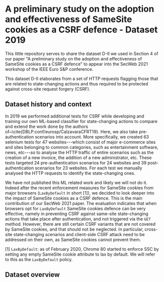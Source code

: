 # A preliminary study on the adoption and effectiveness of SameSite cookies as a CSRF defence - Dataset 2019 
This little repository serves to share the dataset D-II we used in Section 4 of our paper "A preliminary study on the adoption and effectiveness of SameSite cookies as a CSRF defence" to appear into the SecWeb 2021 workshop of the IEEE Euro S&P conference.

This dataset D-II elaborates from a set of HTTP requests flagging those that are related to state-changing actions and thus required to be protected against cross-site request forgery (CSRF). 

## Dataset history and context

In 2019 we performed additional tests for CSRF while developing and training our own ML-based classifier for state-changing actions to compare and extend the work done by the authors of~\cite{DBLP:conf/eurosp/CalzavaraCFRT19}. Here, we also take pre-authentication scenarios into account. More specifically, we created 63 selenium tests for 47 websites---which consist of major e-commerce sites and sites belonging to common categories, such as entertainment software, news, etc---so to analyse the HTTP traffic of entire scenarios such as the creation of a new invoice, the addition of a new administrator, etc. These tests targeted 24 pre-authentication scenarios for 24 websites and 39 post-authentication scenarios for 23 websites. For each test we manually analysed the HTTP requests to identify the state-changing ones.

We have not published this ML related work and likely we will not do it. Indeed after the recent enforcement measures for SameSite cookies from major browsers (`LaxByDefault` in short [1]), we decided to look deeper into the impact of SameSite cookies as a CSRF defence. This is the main contribution of our SecWeb 2021 paper. The evaluation indicates that when browsers opt for `LaxByDefault` SameSite cookies defence can be very effective, namely in preventing CSRF against same-site state-changing actions that take place after authentication, and not triggered via the `GET` method. However, there are still certain CSRF variants that are not covered by SameSite cookies, and that should not be neglected. In particular, cross-site state-changing scenarios and client-side CSRF attack need to be addressed on their own, as SameSite cookies cannot prevent them. 

[1] `LaxByDefault`: as of February 2020, Chrome 80 started to enforce SSC by setting any empty SameSite cookie attribute to lax by default. We will refer to this as the `LaxByDefault` policy.

## Dataset overview
